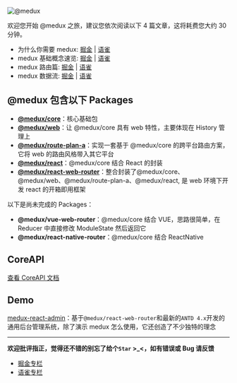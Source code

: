 ![@medux](https://cdn.nlark.com/yuque/0/2020/png/1294343/1587132905898-334d9af9-7d0b-4b40-861a-45abf17bd1f8.png)

欢迎您开始 @medux 之旅，建议您依次阅读以下 4 篇文章，这将耗费您大约 30 分钟。

- 为什么你需要 medux: [掘金](https://juejin.im/post/5e9c6fc06fb9a03c8f6cba50) | [语雀](https://www.yuque.com/medux/docs/01)
- medux 基础概念速览: [掘金](https://juejin.im/post/5e9c7b576fb9a03c341db536) | [语雀](https://www.yuque.com/medux/docs/02)
- medux 路由篇: [掘金](https://juejin.im/post/5e9c8bebe51d4546b90d2d3a) | [语雀](https://www.yuque.com/medux/docs/03)
- medux 数据流: [掘金](https://juejin.im/post/5e9c8ebb51882573c46792a7) | [语雀](https://www.yuque.com/medux/docs/04)

## @medux 包含以下 Packages

- [**@medux/core**](https://github.com/wooline/medux/tree/master/packages/core)：核心基础包
- [**@medux/web**](https://github.com/wooline/medux/tree/master/packages/web)：让 @medux/core 具有 web 特性，主要体现在 History 管理上
- [**@medux/route-plan-a**](https://github.com/wooline/medux/tree/master/packages/route-plan-a)：实现一套基于 @medux/core 的跨平台路由方案，它将 web 的路由风格带入其它平台
- [**@medux/react**](https://github.com/wooline/medux/tree/master/packages/react)：@medux/core 结合 React 的封装
- [**@medux/react-web-router**](https://github.com/wooline/medux/tree/master/packages/react-web-router)：整合封装了@medux/core、@medux/web、@medux/route-plan-a、@medux/react, 是 web 环境下开发 react 的开箱即用框架

以下是尚未完成的 Packages：

- **@medux/vue-web-router**：@medux/core 结合 VUE，思路很简单，在 Reducer 中直接修改 ModuleState 然后返回它
- **@medux/react-native-router**：@medux/core 结合 ReactNative

## CoreAPI

[查看 CoreAPI 文档](https://github.com/wooline/medux/tree/master/packages/core/api)

## Demo

[medux-react-admin](https://github.com/wooline/medux-react-admin)：基于`@medux/react-web-router`和最新的`ANTD 4.x`开发的通用后台管理系统，除了演示 medux 怎么使用，它还创造了不少独特的理念

---

**欢迎批评指正，觉得还不错的别忘了给个`Star` >\_<，如有错误或 Bug 请反馈**

- [掘金专栏](https://juejin.im/user/5e97cb9df265da47fe1dfbc8/posts)
- [语雀专栏](https://www.yuque.com/medux/docs)

